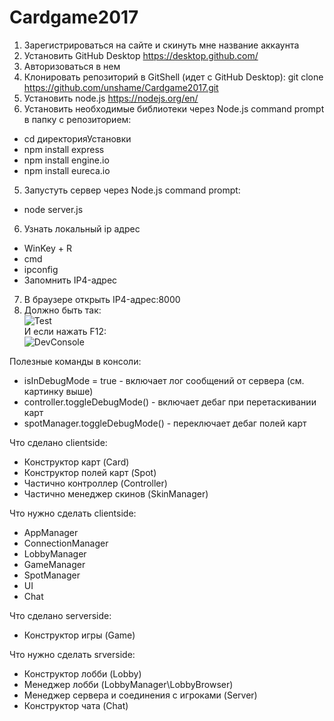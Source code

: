 # Cardgame2017

1. Зарегистрироваться на сайте и скинуть мне название аккаунта     
1. Установить GitHub Desktop https://desktop.github.com/  
2. Авторизоваться в нем
2. Клонировать репозиторий в GitShell (идет с GitHub Desktop): git clone https://github.com/unshame/Cardgame2017.git  
3. Установить node.js https://nodejs.org/en/  
4. Установить необходимые библиотеки через Node.js command prompt в папку с репозиторием:  
  * cd директорияУстановки  
  * npm install express  
  * npm install engine.io  
  * npm install eureca.io  
5. Запустуть сервер через Node.js command prompt: 
  * node server.js  
6. Узнать локальный ip адрес
  * WinKey + R  
  * cmd  
  * ipconfig  
  * Запомнить IP4-адрес  
7. В браузере открыть IP4-адрес:8000 
8. Должно быть так:   
![Test](https://i.imgur.com/0Bx0esu.png  "Test")  
И если нажать F12:  
![DevConsole](https://i.imgur.com/HyQXwbl.png "F12 Developer Console")  
  
Полезные команды в консоли:  
* isInDebugMode = true - включает лог сообщений от сервера (см. картинку выше)  
* controller.toggleDebugMode() - включает дебаг при перетаскивании карт  
* spotManager.toggleDebugMode() - переключает дебаг полей карт

Что сделано clientside:  
* Конструктор карт (Card)  
* Конструктор полей карт (Spot)  
* Частично контроллер (Controller)
* Частично менеджер скинов (SkinManager)  

Что нужно сделать clientside:  
* AppManager  
* ConnectionManager
* LobbyManager  
* GameManager  
* SpotManager  
* UI  
* Chat  

Что сделано serverside:  
* Конструктор игры (Game)  

Что нужно сделать srverside:
* Конструктор лобби (Lobby)  
* Менеджер лобби (LobbyManager\LobbyBrowser)  
* Менеджер сервера и соединения с игроками (Server)  
* Конструктор чата (Chat)  
